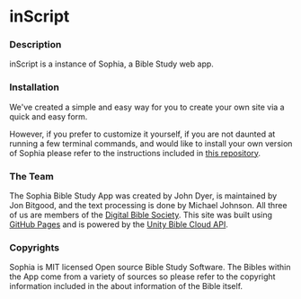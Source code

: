 # inScript

### Description

inScript is a instance of Sophia, a Bible Study web app.

### Installation

We've created a simple and easy way for you to create your own site via a quick and easy form.

However, if you prefer to customize it yourself, if you are not daunted at running a few terminal commands, and would like to install your own version of Sophia please refer to the instructions included in [this repository](https://github.com/digitalbiblesociety/browserbible-3).

### The Team

The Sophia Bible Study App was created by John Dyer, is maintained by Jon Bitgood, and the text processing is done by Michael Johnson. All three of us are members of the [Digital Bible Society](https://dbs.org). This site was built using [GitHub Pages](https://pages.github.com/) and is powered by the [Unity Bible Cloud API](http://bible.cloud).

### Copyrights

Sophia is MIT licensed Open source Bible Study Software. The Bibles within the App come from a variety of sources so please refer to the copyright information included in the about information of the Bible itself.
